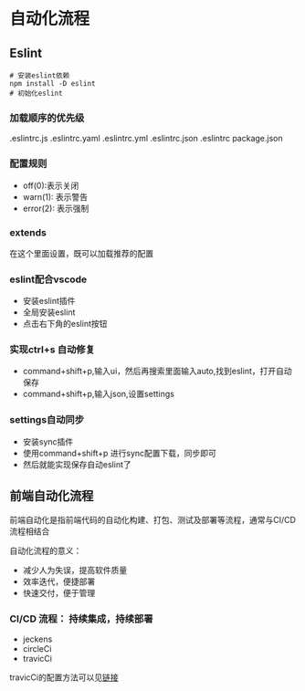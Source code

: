 # 自动化流程

## Eslint

```
# 安装eslint依赖
npm install -D eslint
# 初始化eslint
```

### 加载顺序的优先级
.eslintrc.js
.eslintrc.yaml
.eslintrc.yml
.eslintrc.json
.eslintrc
package.json

### 配置规则
* off(0):表示关闭
* warn(1): 表示警告
* error(2): 表示强制

### extends
在这个里面设置，既可以加载推荐的配置

### eslint配合vscode
* 安装eslint插件
* 全局安装eslint
* 点击右下角的eslint按钮

### 实现ctrl+s 自动修复
* command+shift+p,输入ui，然后再搜索里面输入auto,找到eslint，打开自动保存
* command+shift+p,输入json,设置settings

### settings自动同步
* 安装sync插件
* 使用command+shift+p 进行sync配置下载，同步即可
* 然后就能实现保存自动eslint了



## 前端自动化流程
前端自动化是指前端代码的自动化构建、打包、测试及部署等流程，通常与CI/CD流程相结合

自动化流程的意义：
* 减少人为失误，提高软件质量
* 效率迭代，便捷部署
* 快速交付，便于管理

### CI/CD 流程： 持续集成，持续部署

* jeckens
* circleCi
* travicCi

travicCi的配置方法可以见[链接](https://www.jianshu.com/p/ec5f57d96d66)